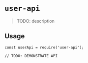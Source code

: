 # `user-api`

> TODO: description

## Usage

```
const userApi = require('user-api');

// TODO: DEMONSTRATE API
```
